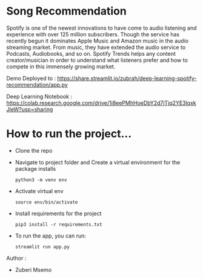 # Song Recommendation

Spotify is one of the newest innovations to have come to audio listening and experience with over 125 million subscribers. Though the service has recently begun it dominates Apple Music and Amazon music in the audio streaming market. From music, they have extended the audio service to Podcasts, Audiobooks, and so on. Spotify Trends helps any content creator/musician in order to understand what listeners prefer and how to compete in this immensely growing market.


Demo Deployed to : https://share.streamlit.io/zubrah/deep-learning-spotify-recommendation/app.py

Deep Learning Notebook : https://colab.research.google.com/drive/1i8eePMhHoeDbY2d7jTjq2YE3lqxkJIeW?usp=sharing



# How to run the project...

- Clone the repo 


- Navigate to project folder and Create a virtual environment for the package installs

  ``python3 -m venv env``
  
- Activate virtual env
  
  ``source env/bin/activate``
  
- Install requirements for the project


  ``pip3 install -r requirements.txt``

- To run the app, you can run:

  ``streamlit run app.py``




Author : 
- Zuberi Msemo

